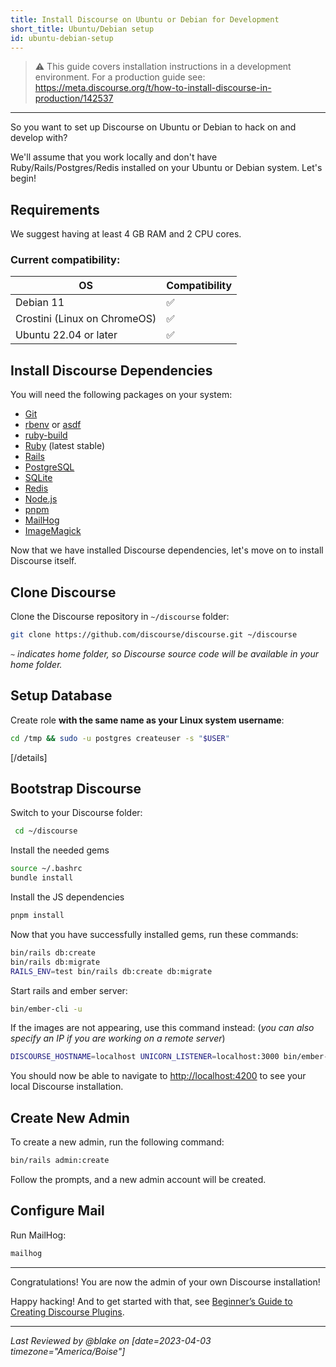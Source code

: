 ```yaml
---
title: Install Discourse on Ubuntu or Debian for Development
short_title: Ubuntu/Debian setup
id: ubuntu-debian-setup
---
```


<div data-theme-toc="true"> </div>

> :warning: This guide covers installation instructions in a development environment. For a production guide see: https://meta.discourse.org/t/how-to-install-discourse-in-production/142537

---

So you want to set up Discourse on Ubuntu or Debian to hack on and develop with?

We'll assume that you work locally and don't have Ruby/Rails/Postgres/Redis installed on your Ubuntu or Debian system. Let's begin!

## Requirements

We suggest having at least 4 GB RAM and 2 CPU cores.

### Current compatibility:

| OS                           | Compatibility |
| ---------------------------- | ------------- |
| Debian 11                    | ✅            |
| Crostini (Linux on ChromeOS) | ✅            |
| Ubuntu 22.04 or later        | ✅            |

## Install Discourse Dependencies

You will need the following packages on your system:

- [Git][git_link]
- [rbenv][rbenv_link] or [asdf][asdf_link]
- [ruby-build][ruby_build_link]
- [Ruby][ruby_link] (latest stable)
- [Rails][rails_link]
- [PostgreSQL][pg_link]
- [SQLite][sqlite_link]
- [Redis][redis_link]
- [Node.js][node_link]
- [pnpm][pnpm_link]
- [MailHog][mh_link]
- [ImageMagick][imagemagick_link]

Now that we have installed Discourse dependencies, let's move on to install Discourse itself.

## Clone Discourse

Clone the Discourse repository in `~/discourse` folder:

```sh
git clone https://github.com/discourse/discourse.git ~/discourse
```

_`~` indicates home folder, so Discourse source code will be available in your home folder._

## Setup Database

Create role **with the same name as your Linux system username**:

```sh
cd /tmp && sudo -u postgres createuser -s "$USER"
```

[/details]

## Bootstrap Discourse

Switch to your Discourse folder:

```sh
 cd ~/discourse
```

Install the needed gems

```sh
source ~/.bashrc
bundle install
```

Install the JS dependencies

```sh
pnpm install
```

Now that you have successfully installed gems, run these commands:

```sh
bin/rails db:create
bin/rails db:migrate
RAILS_ENV=test bin/rails db:create db:migrate
```

Start rails and ember server:

```sh
bin/ember-cli -u
```

If the images are not appearing, use this command instead:
(_you can also specify an IP if you are working on a remote server_)

```sh
DISCOURSE_HOSTNAME=localhost UNICORN_LISTENER=localhost:3000 bin/ember-cli -u
```

You should now be able to navigate to [http://localhost:4200](http://localhost:4200) to see your local Discourse installation.

## Create New Admin

To create a new admin, run the following command:

```sh
bin/rails admin:create
```

Follow the prompts, and a new admin account will be created.

## Configure Mail

Run MailHog:

```sh
mailhog
```

---

Congratulations! You are now the admin of your own Discourse installation!

Happy hacking! And to get started with that, see [Beginner’s Guide to Creating Discourse Plugins](https://meta.discourse.org/t/beginners-guide-to-creating-discourse-plugins/30515).

[git_link]: http://git-scm.com/
[rbenv_link]: https://github.com/sstephenson/rbenv
[asdf_link]: https://asdf-vm.com/guide/getting-started.html
[node_link]: https://nodejs.org/en
[ruby_build_link]: https://github.com/sstephenson/ruby-build
[ruby_link]: https://www.ruby-lang.org/
[rails_link]: http://rubyonrails.org/
[pg_link]: http://www.postgresql.org/
[sqlite_link]: https://sqlite.org/
[redis_link]: http://redis.io/
[imagemagick_link]: http://www.imagemagick.org/
[pnpm_link]: https://pnpm.io/
[mh_link]: https://github.com/mailhog/MailHog

---

_Last Reviewed by @blake on [date=2023-04-03 timezone="America/Boise"]_
